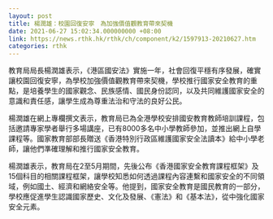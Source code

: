```yaml
---
layout: post
title: 楊潤雄：校園回復安寧　為加強價值觀教育帶來契機
date: 2021-06-27 15:02:34.000000000 +08:00
link: https://news.rthk.hk/rthk/ch/component/k2/1597913-20210627.htm
categories: rthk
---
```


教育局局長楊潤雄表示，《港區國安法》實施一年，社會回復平穩有序發展，確實讓校園回復安寧，為學校加強價值觀教育帶來契機，學校推行國家安全教育的重點，是培養學生的國家觀念、民族感情、國民身份認同，以及共同維護國家安全的意識和責任感，讓學生成為尊重法治和守法的良好公民。

楊潤雄在網上專欄撰文表示，教育局已為全港學校安排國安教育教師培訓課程，包括邀請專家學者舉行多場講座，已有8000多名中小學教師參加，並推出網上自學課程等。國家教育部部長贈送《香港特別行政區維護國家安全法讀本》給中小學老師，讓他們準確理解和推行國家安全教育。

楊潤雄表示，教育局在2至5月期間，先後公布《香港國家安全教育課程框架》及15個科目的相關課程框架，讓學校知悉如何透過課程內容連繫和國家安全的不同領域，例如國土、經濟和網絡安全等。他提到，國家安全教育是國民教育的一部分，學校應促進學生認識國家歷史、文化及發展、《憲法》和《基本法》，從中強化國家安全元素。
